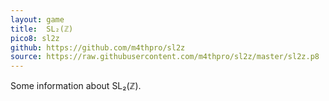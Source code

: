 ```yaml
---
layout: game
title:  SL₂(ℤ)
pico8: sl2z
github: https://github.com/m4thpro/sl2z
source: https://raw.githubusercontent.com/m4thpro/sl2z/master/sl2z.p8
---
```


Some information about SL₂(ℤ).

